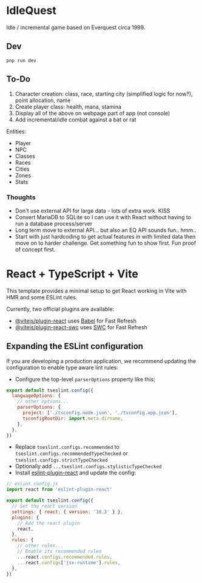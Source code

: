 # IdleQuest

Idle / incremental game based on Everquest circa 1999. 


## Dev

`pnp run dev`

## To-Do

1. Character creation: class, race, starting city (simplified logic for now?), point allocation, name
2. Create player class: health, mana, stamina
3. Display all of the above on webpage part of app (not console)
4. Add incremental/idle combat against a bat or rat

Entities:
* Player
* NPC
* Classes
* Races
* Cities
* Zones
* Stats

### Thoughts

* Don't use external API for large data - lots of extra work. KISS
* Convert MariaDB to SQLite so I can use it with React without having to run a database process/server
* Long term move to external API... but also an EQ API sounds fun.. hmm..
* Start with just hardcoding to get actual features in with limited data then move on to harder challenge. Get something fun to show first. Fun proof of concept first. 


# React + TypeScript + Vite

This template provides a minimal setup to get React working in Vite with HMR and some ESLint rules.

Currently, two official plugins are available:

- [@vitejs/plugin-react](https://github.com/vitejs/vite-plugin-react/blob/main/packages/plugin-react/README.md) uses [Babel](https://babeljs.io/) for Fast Refresh
- [@vitejs/plugin-react-swc](https://github.com/vitejs/vite-plugin-react-swc) uses [SWC](https://swc.rs/) for Fast Refresh

## Expanding the ESLint configuration

If you are developing a production application, we recommend updating the configuration to enable type aware lint rules:

- Configure the top-level `parserOptions` property like this:

```js
export default tseslint.config({
  languageOptions: {
    // other options...
    parserOptions: {
      project: ['./tsconfig.node.json', './tsconfig.app.json'],
      tsconfigRootDir: import.meta.dirname,
    },
  },
})
```

- Replace `tseslint.configs.recommended` to `tseslint.configs.recommendedTypeChecked` or `tseslint.configs.strictTypeChecked`
- Optionally add `...tseslint.configs.stylisticTypeChecked`
- Install [eslint-plugin-react](https://github.com/jsx-eslint/eslint-plugin-react) and update the config:

```js
// eslint.config.js
import react from 'eslint-plugin-react'

export default tseslint.config({
  // Set the react version
  settings: { react: { version: '18.3' } },
  plugins: {
    // Add the react plugin
    react,
  },
  rules: {
    // other rules...
    // Enable its recommended rules
    ...react.configs.recommended.rules,
    ...react.configs['jsx-runtime'].rules,
  },
})
```
